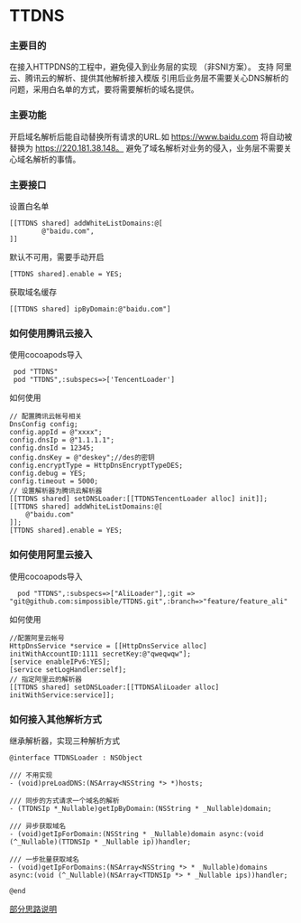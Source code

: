 # TTDNS
### 主要目的
在接入HTTPDNS的工程中，避免侵入到业务层的实现 （非SNI方案）。
支持 阿里云、腾讯云的解析、提供其他解析接入模版
引用后业务层不需要关心DNS解析的问题，采用白名单的方式，要将需要解析的域名提供。

### 主要功能
开启域名解析后能自动替换所有请求的URL.如 https://www.baidu.com 将自动被替换为 https://220.181.38.148。
避免了域名解析对业务的侵入，业务层不需要关心域名解析的事情。

### 主要接口
设置白名单
```
[[TTDNS shared] addWhiteListDomains:@[
        @"baidu.com",
]]
```

默认不可用，需要手动开启
```
[TTDNS shared].enable = YES;
```

获取域名缓存
```
[[TTDNS shared] ipByDomain:@"baidu.com"]

```

### 如何使用腾讯云接入
使用cocoapods导入
```
 pod "TTDNS"
 pod "TTDNS",:subspecs=>['TencentLoader']
```
如何使用
```
// 配置腾讯云帐号相关
DnsConfig config;
config.appId = @"xxxx";
config.dnsIp = @"1.1.1.1";
config.dnsId = 12345;
config.dnsKey = @"deskey";//des的密钥
config.encryptType = HttpDnsEncryptTypeDES;
config.debug = YES;
config.timeout = 5000;
// 设置解析器为腾讯云解析器
[[TTDNS shared] setDNSLoader:[[TTDNSTencentLoader alloc] init]];
[[TTDNS shared] addWhiteListDomains:@[
    @"baidu.com"
]];
[TTDNS shared].enable = YES;
```

### 如何使用阿里云接入
使用cocoapods导入
```
  pod "TTDNS",:subspecs=>["AliLoader"],:git => "git@github.com:simpossible/TTDNS.git",:branch=>"feature/feature_ali"
```
如何使用
```
//配置阿里云帐号
HttpDnsService *service = [[HttpDnsService alloc] initWithAccountID:1111 secretKey:@"qweqwqw"];
[service enableIPv6:YES];
[service setLogHandler:self];
// 指定阿里云的解析器
[[TTDNS shared] setDNSLoader:[[TTDNSAliLoader alloc] initWithService:service]];
```

### 如何接入其他解析方式

继承解析器，实现三种解析方式
```
@interface TTDNSLoader : NSObject

/// 不用实现
- (void)preLoadDNS:(NSArray<NSString *> *)hosts;

/// 同步的方式请求一个域名的解析
- (TTDNSIp *_Nullable)getIpByDomain:(NSString * _Nullable)domain;

/// 异步获取域名
- (void)getIpForDomain:(NSString * _Nullable)domain async:(void (^_Nullable)(TTDNSIp * _Nullable ip))handler;

/// 一步批量获取域名
- (void)getIpForDomains:(NSArray<NSString *> * _Nullable)domains async:(void (^_Nullable)(NSArray<TTDNSIp *> * _Nullable ips))handler;

@end
```


[部分思路说明](https://zhuanlan.zhihu.com/p/456131131)
